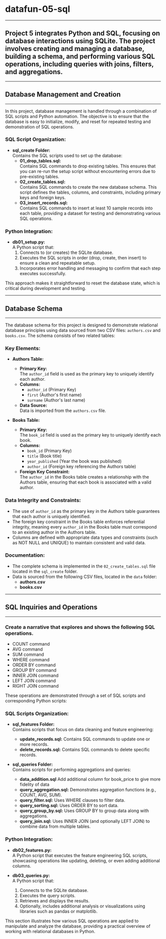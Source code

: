 # datafun-05-sql
---

## Project 5 integrates Python and SQL, focusing on database interactions using SQLite. The project involves creating and managing a database, building a schema, and performing various SQL operations, including queries with joins, filters, and aggregations.

---

## Database Management and Creation
---
In this project, database management is handled through a combination of SQL scripts and Python automation. The objective is to ensure that the database is easy to initialize, modify, and reset for repeated testing and demonstration of SQL operations.

### SQL Script Organization:
- **sql_create Folder:**  
  Contains the SQL scripts used to set up the database:
  - **01_drop_tables.sql:**  
    Contains SQL commands to drop existing tables. This ensures that you can re-run the setup script without encountering errors due to pre-existing tables.
  - **02_create_tables.sql:**  
    Contains SQL commands to create the new database schema. This script defines the tables, columns, and constraints, including primary keys and foreign keys.
  - **03_insert_records.sql:**  
    Contains SQL commands to insert at least 10 sample records into each table, providing a dataset for testing and demonstrating various SQL operations.

### Python Integration:
- **db01_setup.py:**  
  A Python script that:
  1. Connects to (or creates) the SQLite database.
  2. Executes the SQL scripts in order (drop, create, then insert) to ensure a clean and repeatable setup.
  3. Incorporates error handling and messaging to confirm that each step executes successfully.
  
This approach makes it straightforward to reset the database state, which is critical during development and testing.

---

## Database Schema
---
The database schema for this project is designed to demonstrate relational database principles using data sourced from two CSV files: `authors.csv` and `books.csv`. The schema consists of two related tables:

### Key Elements:
- **Authors Table:**  
  - **Primary Key:**  
    The `author_id` field is used as the primary key to uniquely identify each author.
  - **Columns:**  
    - `author_id` (Primary Key)
    - `first` (Author's first name)
    - `surname` (Author's last name)
  - **Data Source:**  
    Data is imported from the `authors.csv` file.

- **Books Table:**  
  - **Primary Key:**  
    The `book_id` field is used as the primary key to uniquely identify each book.
  - **Columns:**  
    - `book_id` (Primary Key)
    - `title` (Book title)
    - `year_published` (Year the book was published)
    - `author_id` (Foreign key referencing the Authors table)
  - **Foreign Key Constraint:**  
    The `author_id` in the Books table creates a relationship with the Authors table, ensuring that each book is associated with a valid author.

### Data Integrity and Constraints:
- The use of `author_id` as the primary key in the Authors table guarantees that each author is uniquely identified.
- The foreign key constraint in the Books table enforces referential integrity, meaning every `author_id` in the Books table must correspond to an existing author in the Authors table.
- Columns are defined with appropriate data types and constraints (such as NOT NULL and UNIQUE) to maintain consistent and valid data.

### Documentation:
- The complete schema is implemented in the `02_create_tables.sql` file located in the `sql_create` folder.
- Data is sourced from the following CSV files, located in the `data` folder:
  - **authors.csv**  
  - **books.csv**  

---

## SQL Inquiries and Operations
---
### Create a narrative that explores and shows the following SQL operations. 

- COUNT command
- AVG command
- SUM command
- WHERE command
- ORDER BY command
- GROUP BY command
- INNER JOIN command
- LEFT JOIN command
- RIGHT JOIN command


These operations are demonstrated through a set of SQL scripts and corresponding Python scripts:

### SQL Scripts Organization:
- **sql_features Folder:**  
  Contains scripts that focus on data cleaning and feature engineering:
  - **update_records.sql:** Contains SQL commands to update one or more records.
  - **delete_records.sql:** Contains SQL commands to delete specific records.

- **sql_queries Folder:**  
  Contains scripts for performing aggregations and queries:
  - **data_addition.sql** Add additional column for book_price to give more fidelity of data
  - **query_aggregation.sql:** Demonstrates aggregation functions (e.g., COUNT, AVG, SUM).
  - **query_filter.sql:** Uses WHERE clauses to filter data.
  - **query_sorting.sql:** Uses ORDER BY to sort data.
  - **query_group_by.sql:** Uses GROUP BY to group data along with aggregations.
  - **query_join.sql:** Uses INNER JOIN (and optionally LEFT JOIN) to combine data from multiple tables.

### Python Integration:
- **db02_features.py:**  
  A Python script that executes the feature engineering SQL scripts, showcasing operations like updating, deleting, or even adding additional columns.
  
- **db03_queries.py:**  
  A Python script that:
  1. Connects to the SQLite database.
  2. Executes the query scripts.
  3. Retrieves and displays the results.
  4. Optionally, includes additional analysis or visualizations using libraries such as pandas or matplotlib.

This section illustrates how various SQL operations are applied to manipulate and analyze the database, providing a practical overview of working with relational databases in Python.
